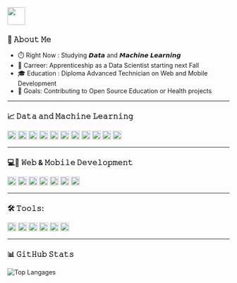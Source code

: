 <img src='https://i.ibb.co/c6K0PvC/GHbanner2.png' height="40"/>


### :book: 𝙰𝚋𝚘𝚞𝚝 𝙼𝚎
- ⏱️ Right Now :  Studying 𝘿𝙖𝙩𝙖 and 𝙈𝙖𝙘𝙝𝙞𝙣𝙚 𝙇𝙚𝙖𝙧𝙣𝙞𝙣𝙜 
- 💼 Carreer: Apprenticeship as a Data Scientist starting next Fall
- 🎓 Education : Diploma Advanced Technician on Web and Mobile Development
- 🎯 Goals: Contributing to Open Source Education or Health projects

---

### 📈 𝙳𝚊𝚝𝚊 𝚊𝚗𝚍 𝙼𝚊𝚌𝚑𝚒𝚗𝚎 𝙻𝚎𝚊𝚛𝚗𝚒𝚗𝚐
<p align="left">
<img src='https://img.shields.io/badge/Pandas-2C2D72?style=for-the-badge&logo=pandas&logoColor=white' height="20"/>
<img src='https://img.shields.io/badge/scikit_learn-F7931E?style=for-the-badge&logo=scikit-learn&logoColor=white' height="20"/>
<img src='https://img.shields.io/badge/Streamlit-FF4B4B?style=for-the-badge&logo=Streamlit&logoColor=white' height="20"/> 
<img src='https://img.shields.io/badge/SciPy-654FF0?style=for-the-badge&logo=SciPy&logoColor=white' height="20"/>
<img src="https://img.shields.io/badge/TensorFlow-FF6F00?style=for-the-badge&logo=TensorFlow&logoColor=white" height="20"/> 
<img src="https://img.shields.io/badge/Python-FFD43B?style=for-the-badge&logo=python&logoColor=blue"  height="20"/>
<img src="https://img.shields.io/badge/Numpy-777BB4?style=for-the-badge&logo=numpy&logoColor=white" height="20"/> 
<img src="https://img.shields.io/badge/Jupyter-F37626.svg?&style=for-the-badge&logo=Jupyter&logoColor=white" height="20"/>
<img src="https://img.shields.io/badge/dash-008DE4?style=for-the-badge&logo=dash&logoColor=white" height="20"/>
<img src="https://img.shields.io/badge/MySQL-005C84?style=for-the-badge&logo=mysql&logoColor=white" height="20"/>
<img src="https://img.shields.io/badge/microsoft%20azure-0089D6?style=for-the-badge&logo=microsoft-azure&logoColor=white" height="20"/></p>

---

### 💻📱 𝚆𝚎𝚋 & 𝙼𝚘𝚋𝚒𝚕𝚎 𝙳𝚎𝚟𝚎𝚕𝚘𝚙𝚖𝚎𝚗𝚝
<p align="left">
<img src="https://img.shields.io/badge/HTML5-E34F26?style=for-the-badge&logo=html5&logoColor=white" height="20"/>
<img src="https://img.shields.io/badge/CSS3-1572B6?style=for-the-badge&logo=css3&logoColor=white" height="20"/>
<img src="https://img.shields.io/badge/JavaScript-323330?style=for-the-badge&logo=javascript&logoColor=F7DF1E" height="20"/>
<img src="https://img.shields.io/badge/Bootstrap-563D7C?style=for-the-badge&logo=bootstrap&logoColor=white" height="20"/>
<img src="https://img.shields.io/badge/firebase-ffca28?style=for-the-badge&logo=firebase&logoColor=black" height="20"/>
<img src="https://img.shields.io/badge/Flutter-02569B?style=for-the-badge&logo=flutter&logoColor=white" height="20"/>
<img src="https://img.shields.io/badge/Android_Studio-3DDC84?style=for-the-badge&logo=android-studio&logoColor=white" height="20"/></p>

---

### 🛠️ 𝚃𝚘𝚘𝚕𝚜:
<p align="left">
<img src="https://img.shields.io/badge/Visual_Studio_Code-0078D4?style=for-the-badge&logo=visual%20studio%20code&logoColor=white" height="20"/>
<img src="https://img.shields.io/badge/Linux-FCC624?style=for-the-badge&logo=linux&logoColor=black" height="20"/>
<img src="https://img.shields.io/badge/Ubuntu-E95420?style=for-the-badge&logo=ubuntu&logoColor=white" height="20"/>
<img src="https://img.shields.io/badge/GitHub-100000?style=for-the-badge&logo=github&logoColor=white" height="20"/>
<img src="https://img.shields.io/badge/GIT-E44C30?style=for-the-badge&logo=git&logoColor=white" height="20"/>
<img src="https://img.shields.io/badge/windows%20terminal-4D4D4D?style=for-the-badge&logo=windows%20terminal&logoColor=white" height="20"/></p>

---

### 📊  𝙶𝚒𝚝𝙷𝚞𝚋 𝚂𝚝𝚊𝚝𝚜
![Top Langages](https://readme-stats-chi-pink.vercel.app/api/top-langs/?username=mbenalia&show_icons=true&theme=cobalt&include_all_commits&layout=donut&bg_color=00000000)
